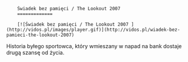 
        Świadek bez pamięci / The Lookout 2007 
        =============
        
        [![Świadek bez pamięci / The Lookout 2007 ](http://vidos.pl/images/player.gif)](http://vidos.pl/wiadek-bez-pamieci-the-lookout-2007)
        
        
 Historia byłego sportowca, który wmieszany w napad na bank dostaje drugą szansę od życia.
    